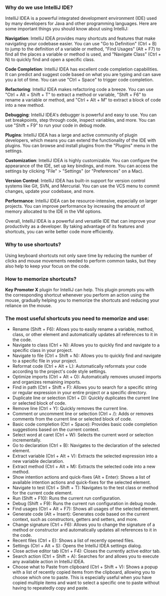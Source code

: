 ### Why do we use IntelliJ IDE?

IntelliJ IDEA is a powerful integrated development environment (IDE) used by many developers for Java and other programming languages. Here are some important things you should know about using IntelliJ:

**Navigation**: IntelliJ IDEA provides many shortcuts and features that make navigating your codebase easier. You can use "Go to Definition" (Ctrl + B) to jump to the definition of a variable or method, "Find Usages" (Alt + F7) to find all the places a variable or method is used, and "Navigate Class" (Ctrl + N) to quickly find and open a specific class.

**Code Completion**: IntelliJ IDEA has excellent code completion capabilities. It can predict and suggest code based on what you are typing and can save you a lot of time. You can use "Ctrl + Space" to trigger code completion.

**Refactoring**: IntelliJ IDEA makes refactoring code a breeze. You can use "Ctrl + Alt + Shift + T" to extract a method or variable, "Shift + F6" to rename a variable or method, and "Ctrl + Alt + M" to extract a block of code into a new method.

**Debugging**: IntelliJ IDEA's debugger is powerful and easy to use. You can set breakpoints, step through code, inspect variables, and more. You can use "Shift + F9" to run your code in debug mode.

**Plugins**: IntelliJ IDEA has a large and active community of plugin developers, which means you can extend the functionality of the IDE with plugins. You can browse and install plugins from the "Plugins" menu in the settings.

**Customization**: IntelliJ IDEA is highly customizable. You can configure the appearance of the IDE, set up key bindings, and more. You can access the settings by clicking "File" > "Settings" (or "Preferences" on a Mac).

**Version Control**: IntelliJ IDEA has built-in support for version control systems like Git, SVN, and Mercurial. You can use the VCS menu to commit changes, update your codebase, and more.

**Performance**: IntelliJ IDEA can be resource-intensive, especially on larger projects. You can improve performance by increasing the amount of memory allocated to the IDE in the VM options.

Overall, IntelliJ IDEA is a powerful and versatile IDE that can improve your productivity as a developer. By taking advantage of its features and shortcuts, you can write better code more efficiently.


### Why to use shortcuts?

Using keyboard shortcuts not only save time by reducing the number of clicks and mouse movements needed to perform common tasks, but they also help to keep your focus on the code.

### How to memorize shortcuts?
**Key Promoter X** plugin for IntelliJ can help. This plugin prompts you with the corresponding shortcut whenever you perform an action using the mouse, gradually helping you to memorize the shortcuts and reducing your reliance on the mouse.

### The most useful shortcuts you need to memorize and use:
- Rename (Shift + F6): Allows you to easily rename a variable, method, class, or other element and automatically updates all references to it in the code.
- Navigate to class (Ctrl + N): Allows you to quickly find and navigate to a specific class in your project.
- Navigate to file (Ctrl + Shift + N): Allows you to quickly find and navigate to a specific file in your project.
- Reformat code (Ctrl + Alt + L): Automatically reformats your code according to the project's code style settings.
- Optimize imports (Ctrl + Alt + O): Automatically removes unused imports and organizes remaining imports.
- Find in path (Ctrl + Shift + F): Allows you to search for a specific string or regular expression in your entire project or a specific directory.
- Duplicate line or selection (Ctrl + D): Quickly duplicates the current line or selected block of code.
- Remove line (Ctrl + Y): Quickly removes the current line.
- Comment or uncomment line or selection (Ctrl + /): Adds or removes comments from the current line or selected block of code.
- Basic code completion (Ctrl + Space): Provides basic code completion suggestions based on the current context.
- Select word at caret (Ctrl + W): Selects the current word or selection incrementally.
- Go to declaration (Ctrl + B): Navigates to the declaration of the selected element.
- Extract variable (Ctrl + Alt + V): Extracts the selected expression into a new variable declaration.
- Extract method (Ctrl + Alt + M): Extracts the selected code into a new method.
- Show intention actions and quick-fixes (Alt + Enter): Shows a list of available intention actions and quick-fixes for the selected element.
- Navigate to test (Ctrl + Shift + T): Navigates to the test class or method for the current code element.
- Run (Shift + F10): Runs the current run configuration.
- Debug (Shift + F9): Runs the current run configuration in debug mode.
- Find usages (Ctrl + Alt + F7): Shows all usages of the selected element.
- Generate code (Alt + Insert): Generates code based on the current context, such as constructors, getters and setters, and more.
- Change signature (Ctrl + F6): Allows you to change the signature of a method or constructor and automatically updates all references to it in the code.
- Recent files (Ctrl + E): Shows a list of recently opened files.
- Settings (Ctrl + Alt + S): Opens the IntelliJ IDEA settings dialog.
- Close active editor tab (Ctrl + F4): Closes the currently active editor tab.
- Search action (Ctrl + Shift + A): Searches for and allows you to execute any available action in IntelliJ IDEA.
- Choose what to Paste from clipboard (Ctrl + Shift + V): Shows a popup with a list of recently copied items from the clipboard, allowing you to choose which one to paste. This is especially useful when you have copied multiple items and want to select a specific one to paste without having to repeatedly copy and paste.